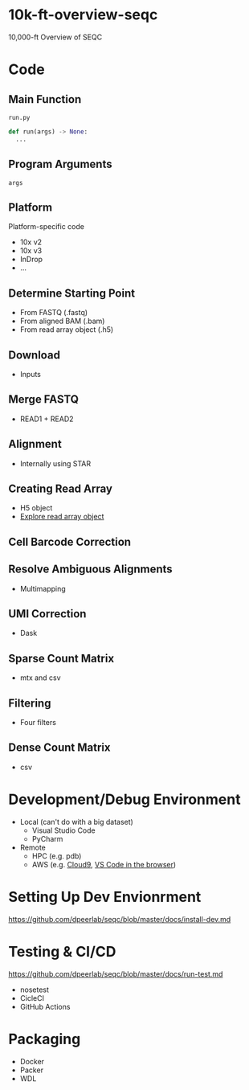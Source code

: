 # 10k-ft-overview-seqc

10,000-ft Overview of SEQC

# Code

## Main Function

`run.py`

```python
def run(args) -> None:
  ...
```

## Program Arguments

`args`

## Platform

Platform-specific code

- 10x v2
- 10x v3
- InDrop
- ...

## Determine Starting Point

- From FASTQ (.fastq)
- From aligned BAM (.bam)
- From read array object (.h5)

## Download

- Inputs

## Merge FASTQ

- READ1 + READ2

## Alignment

- Internally using STAR

## Creating Read Array

- H5 object
- [Explore read array object](./h5/read-h5.ipynb)

## Cell Barcode Correction

## Resolve Ambiguous Alignments

- Multimapping

## UMI Correction

- Dask

## Sparse Count Matrix

- mtx and csv

## Filtering

- Four filters

## Dense Count Matrix

- csv

# Development/Debug Environment

- Local (can't do with a big dataset)
  - Visual Studio Code
  - PyCharm
- Remote
  - HPC (e.g. pdb)
  - AWS (e.g. [Cloud9](https://aws.amazon.com/cloud9/), [VS Code in the browser](https://github.com/cdr/code-server))

# Setting Up Dev Envionrment

https://github.com/dpeerlab/seqc/blob/master/docs/install-dev.md

# Testing & CI/CD

https://github.com/dpeerlab/seqc/blob/master/docs/run-test.md

- nosetest
- CicleCI
- GitHub Actions

# Packaging

- Docker
- Packer
- WDL
